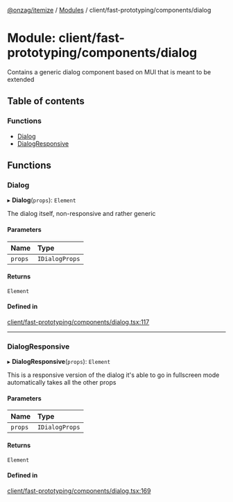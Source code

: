 [@onzag/itemize](../README.md) / [Modules](../modules.md) / client/fast-prototyping/components/dialog

# Module: client/fast-prototyping/components/dialog

Contains a generic dialog component based on MUI that is meant to be extended

## Table of contents

### Functions

- [Dialog](client_fast_prototyping_components_dialog.md#dialog)
- [DialogResponsive](client_fast_prototyping_components_dialog.md#dialogresponsive)

## Functions

### Dialog

▸ **Dialog**(`props`): `Element`

The dialog itself, non-responsive and rather generic

#### Parameters

| Name | Type |
| :------ | :------ |
| `props` | `IDialogProps` |

#### Returns

`Element`

#### Defined in

[client/fast-prototyping/components/dialog.tsx:117](https://github.com/onzag/itemize/blob/73e0c39e/client/fast-prototyping/components/dialog.tsx#L117)

___

### DialogResponsive

▸ **DialogResponsive**(`props`): `Element`

This is a responsive version of the dialog
it's able to go in fullscreen mode automatically
takes all the other props

#### Parameters

| Name | Type |
| :------ | :------ |
| `props` | `IDialogProps` |

#### Returns

`Element`

#### Defined in

[client/fast-prototyping/components/dialog.tsx:169](https://github.com/onzag/itemize/blob/73e0c39e/client/fast-prototyping/components/dialog.tsx#L169)
